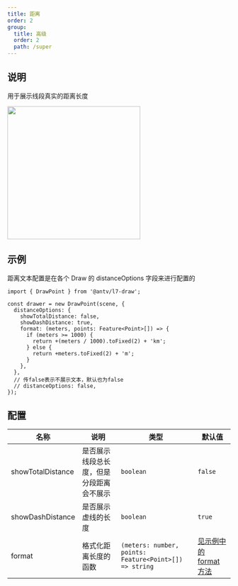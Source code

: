 ```yaml
---
title: 距离
order: 2
group:
  title: 高级
  order: 2
  path: /super
---
```


## 说明

用于展示线段真实的距离长度

<img src="https://gw.alipayobjects.com/mdn/rms_2591f5/afts/img/A*phM1SKhldcQAAAAAAAAAAAAAARQnAQ" width="300" />

## 示例

距离文本配置是在各个 Draw 的 distanceOptions 字段来进行配置的

```tsx | pure
import { DrawPoint } from '@antv/l7-draw';

const drawer = new DrawPoint(scene, {
  distanceOptions: {
    showTotalDistance: false,
    showDashDistance: true,
    format: (meters, points: Feature<Point>[]) => {
      if (meters >= 1000) {
        return +(meters / 1000).toFixed(2) + 'km';
      } else {
        return +meters.toFixed(2) + 'm';
      }
    },
  },
  // 传false表示不展示文本，默认也为false
  // distanceOptions: false,
});
```

## 配置

| 名称              | 说明                                     | 类型                                                   | 默认值                          |
| ----------------- | ---------------------------------------- | ------------------------------------------------------ | ------------------------------- |
| showTotalDistance | 是否展示线段总长度，但是分段距离会不展示 | `boolean`                                              | `false`                         |
| showDashDistance  | 是否展示虚线的长度                       | `boolean`                                              | `true`                          |
| format            | 格式化距离长度的函数                     | `(meters: number, points: Feature<Point>[]) => string` | [见示例中的 format 方法](#示例) |
